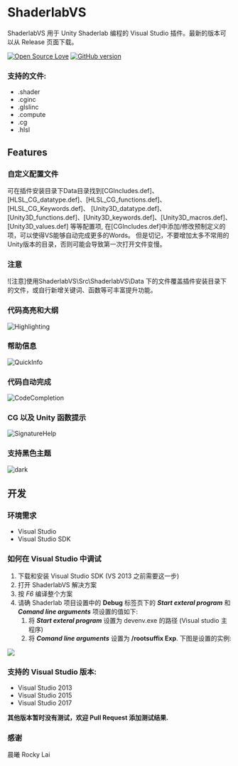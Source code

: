 ShaderlabVS
===========

ShaderlabVS 用于 Unity Shaderlab 编程的 Visual Studio 插件。最新的版本可以从 Release 页面下载。

[![Open Source Love](https://badges.frapsoft.com/os/mit/mit.svg?v=102)](https://github.com/wudixiaop/ShaderlabVS/) [![GitHub version](https://d25lcipzij17d.cloudfront.net/badge.svg?id=gh&type=6&v=0.8&x2=0)](http://blog.shuiguzi.com/2014/10/28/Release/)

### 支持的文件:

* .shader
* .cginc
* .glslinc
* .compute
* .cg
* .hlsl

Features
-----
### 自定义配置文件
可在插件安装目录下Data目录找到[CGIncludes.def]、
[HLSL_CG_datatype.def]、[HLSL_CG_functions.def]、[HLSL_CG_Keywords.def]、
[Unity3D_datatype.def]、[Unity3D_functions.def]、[Unity3D_keywords.def]、[Unity3D_macros.def]、[Unity3D_values.def]
等等配置项, 在[CGIncludes.def]中添加/修改预制定义的项，可以使得VS能够自动完成更多的Words。
但是切记，不要增加太多不常用的Unity版本的目录，否则可能会导致第一次打开文件变慢。

### 注意
![注意]使用ShaderlabVS\Src\ShaderlabVS\Data 下的文件覆盖插件安装目录下的文件，或自行新增关键词、函数等可丰富提升功能。

### 代码高亮和大纲

![Highlighting](./img/Highlighting.PNG)

### 帮助信息

![QuickInfo](./img/QuickInfo.PNG)

### 代码自动完成

![CodeCompletion](./img/CodeCompletion.PNG)

### CG 以及 Unity 函数提示

![SignatureHelp](./img/SignatureHelp.PNG)

### 支持黑色主题

![dark](./img/dark.png)

开发
-----

### 环境需求

* Visual Studio
* Visual Studio SDK

### 如何在 Visual Studio 中调试
1. 下载和安装 Visual Studio SDK (VS 2013 之前需要这一步)
2. 打开 ShaderlabVS 解决方案 
3. 按 *F6* 编译整个方案
4. 请确 Shaderlab 项目设置中的 **Debug** 标签页下的 **_Start exteral program_** 和 **_Comand line arguments_** 项设置的值如下:
    1. 将 **_Start exteral program_** 设置为 devenv.exe 的路径 (Visual studio 主程序)
    2. 将 **_Comand line arguments_** 设置为 **/rootsuffix Exp**. 下图是设置的实例:

![](./img/DebugSettings.PNG)

### 支持的 Visual Studio 版本:
* Visual Studio 2013
* Visual Studio 2015
* Visual Studio 2017

__其他版本暂时没有测试，欢迎 Pull Request 添加测试结果.__

### 感谢

晨曦
Rocky Lai

